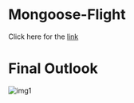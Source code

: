 # Mongoose-Flight

Click here for the [link](https://mongoose-flights-cg.herokuapp.com/)

# Final Outlook

![img1](https://imgur.com/gallery/RhHn3mz)
